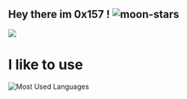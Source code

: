 
## Hey there im 0x157 !   ![moon-stars](https://user-images.githubusercontent.com/102762345/175838185-d510aecc-3dda-40d0-a2c7-ee97e1831805.gif)



<img src="https://img.shields.io/badge/-Python-f7e80c?logo=Python&logoColor=0d0d0d">

# I like to use 
![Most Used Languages](https://github-readme-stats.vercel.app/api/top-langs/?username=0x157&show_icons=true&theme=radical)




<!-- ![Github Stats](https://github-readme-stats.vercel.app/api?username=0x157&count_private=true&show_icons=true&theme=radical) -->
